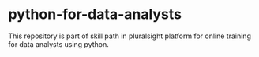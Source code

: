 # python-for-data-analysts
This repository is part of skill path in pluralsight platform for online training for data analysts using python.
